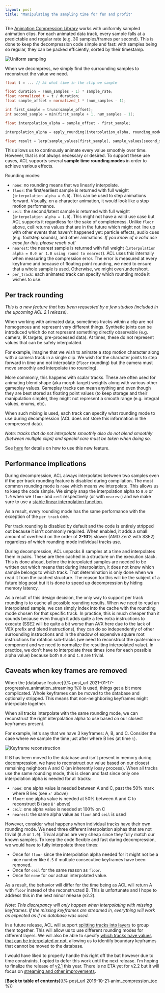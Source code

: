 ```yaml
---
layout: post
title: "Manipulating the sampling time for fun and profit"
---
```

The [Animation Compression Library](https://github.com/nfrechette/acl) works with uniformly sampled animation clips. For each animated data track, every sample falls at a predictable and regular rate (e.g. 30 samples/frames per second). This is done to keep the decompression code simple and fast: with samples being so regular, they can be packed efficiently, sorted by their timestamp.

![Uniform sampling](/public/uniform_sampling.jpg)

When we decompress, we simply find the surrounding samples to reconstruct the value we need.

```c++
float t = ... // At what time in the clip we sample

float duration = (num_samples - 1) * sample_rate;
float normalized_t = t / duration;
float sample_offset = normalized_t * (num_samples - 1);

int first_sample = trunc(sample_offset);
int second_sample = min(first_sample + 1, num_samples - 1);

float interpolation_alpha = sample_offset - first_sample;

interpolation_alpha = apply_rounding(interpolation_alpha, rounding_mode);

float result = lerp(sample_values[first_sample], sample_values[second_sample], interpolation_alpha);
```

This allows us to continously animate every value smoothly over time. However, that is not always necessary or desired. To support these use cases, ACL supports several **sample time rounding modes** in order to achieve various effects.

Rounding modes:

*  `none`: no rounding means that we linearly interpolate.
*  `floor`: the first/earliest sample is returned with full weight (`interpolation alpha = 0.0`). This can be used to step animations forward. Visually, on a character animation, it would look like a stop motion performance.
*  `ceil`: the second/latest sample is returned with full weight (`interpolation alpha = 1.0`). This might not have a valid use case but ACL supports it regardless for the sake of completeness. Unlike `floor` above, ceil returns values that are in the future which might not line up with other events that haven't happened yet: particle effects, audio cues (e.g. footstep sounds), and other animations. *If you know of a valid use case for this, please reach out!*
*  `nearest`: the nearest sample is returned with full weight (`interpolation alpha = 0.0 or 1.0 using round to nearest`). ACL uses this internally when measuring the compression error. The error is measured at every keyframe and because of floating point rounding, we need to ensure that a whole sample is used. Otherwise, we might over/undershoot.
*  `per_track`: each animated track can specify which rounding mode it wishes to use.

## Per track rounding

*This is a new feature that has been requested by a few studios (included in the upcoming ACL 2.1 release).*

When working with animated data, sometimes tracks within a clip are not homogenous and represent very different things. Synthetic joints can be introduced which do not represent something directly observable (e.g. camera, IK targets, pre-processed data). At times, these do not represent values that can be safely interpolated.

For example, imagine that we wish to animate a stop motion character along with a camera track in a single clip. We wish for the character joints to step forward in time and not interpolate (`floor` rounding) but the camera must move smoothly and interpolate (no rounding).

More commonly, this happens with scalar tracks. These are often used for animating blend shape (aka morph target) weights along with various other gameplay values. Gameplay tracks can mean anything and even though they are best stored as floating point values (to keep storage and their manipulation simple), they might not represent a smooth range (e.g. integral values, enums, etc).

When such mixing is used, each track can specify what rounding mode to use during decompression (ACL does not store this information in the compressed data).

*Note: tracks that do not interpolate smoothly also do not blend smoothly (between multiple clips) and special care must be taken when doing so.*

See [here](https://github.com/nfrechette/acl/blob/develop/docs/handling_per_track_rounding.md) for details on how to use this new feature.

## Performance implications

During decompression, ACL always interpolates between two samples even if the per track rounding feature is disabled during compilation. The most common rounding mode is `none` which means we interpolate. This allows us to keep the code simple. We simply snap the interpolation alpha to `0.0` or `1.0` when we `floor` and `ceil` respectively (or with `nearest`) and we make sure to use a [stable linear interpolation function](https://fgiesen.wordpress.com/2012/08/15/linear-interpolation-past-present-and-future/).

As a result, every rounding mode has the same performance with the exception of the `per track` one.

Per track rounding is disabled by default and the code is entirely stripped out because it isn't commonly required. When enabled, it adds a small amount of overhead on the order of **2-10%** slower (AMD Zen2 with SSE2) regardless of which rounding mode individual tracks use.

During decompression, ACL unpacks 8 samples at a time and interpolates them in pairs. These are then cached in a structure on the execution stack. This is done ahead, before the interpolated samples are needed to be written out which means that during interpolation, it does not know which sample belongs to which track. That determination is only done when we read it from the cached structure. The reason for this will be the subject of a future blog post but it is done to speed up decompression by hiding memory latency.

As a result of this design decision, the only way to support per track rounding is to cache all possible rounding results. When we need to read an interpolated sample, we can simply index into the cache with the rounding mode chosen for that specific track. In practice, this is much cheaper than it sounds because even though it adds quite a few extra instructions to execute (SSE2 will be quite a bit worse than AVX here due to the lack of VEX prefix and blend instructions), they can do so independently of other surrounding instructions and in the shadow of expensive square root instructions for rotation sub-tracks (we need to reconstruct the quaternion `w` component and we need to normalize the resulting interpolated value). In practice, we don't have to interpolate three times (one for each possible alpha value) because both `0.0` and `1.0` are trivial.

## Caveats when key frames are removed

When the [database feature]({% post_url 2021-01-17-progressive_animation_streaming %}) is used, things get a bit more complicated. Whole keyframes can be moved to the database and optionally stripped. This means that non-neighboring keyframes might interpolate together.

When all tracks interpolate with the same rounding mode, we can reconstruct the right interpolation alpha to use based on our closest keyframes present.

For example, let's say that we have 3 keyframes: A, B, and C. Consider the case where we sample the time just after where B lies (at time `t`).

![Keyframe reconstruction](/public/keyframe_reconstruction.jpg)

If B has been moved to the database and isn't present in memory during decompression, we have to reconstruct our value based on our closest remaining neighbors A and C (an inherently lossy process). When all tracks use the same rounding mode, this is clean and fast since only one interpolation alpha is needed for all tracks:

*  `none`: one alpha value is needed between A and C, past the 50% mark where B lies (see `x'` above)
*  `floor`: one alpha value is needed at 50% between A and C to reconstruct B (see `B'` above)
*  `ceil`: one alpha value is needed at 100% on C
*  `nearest`: the same alpha value as `floor` and `ceil` is used

However, consider what happens when individual tracks have their own rounding mode. We need three different interpolation alphas that are not trivial (`0.0` or `1.0`). Trivial alphas are very cheap since they fully match our known samples. To keep the code flexible and fast during decompression, we would have to fully interpolate three times:

*  Once for `floor` since the interpolation alpha needed for it might not be a nice number like `0.5` if multiple consecutive keyframes have been removed.
*  Once for `ceil` for the same reason as `floor`.
*  Once for `none` for our actual interpolated value.

As a result, the behavior will differ for the time being as ACL will return A with `floor` instead of the reconstructed B. This is unfortunate and I hope to address this in the next minor release (v2.2).

*Note: This discrepancy will only happen when interpolating with missing keyframes. If the missing keyframes are streamed in, everything will work as expected as if no database was used.*

In a future release, ACL will support [splitting tracks into layers](https://github.com/nfrechette/acl/issues/392) to group them together. This will allow us to use different rounding modes for different layers. We will also be able to specify [which tracks have values that can be interpolated or not](https://github.com/nfrechette/acl/issues/407), allowing us to identify boundary keyframes that cannot be moved to the database.

I would have liked to properly handle this right off the bat however due to time constraints, I opted to defer this work until the next release. I'm hoping to finalize the release of [v2.1](https://github.com/nfrechette/acl/milestone/11) this year. There is no ETA yet for v2.2 but it will focus on [streaming and other improvements](https://github.com/nfrechette/acl/milestone/12).

[**Back to table of contents**]({% post_url 2016-10-21-anim_compression_toc %})

